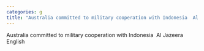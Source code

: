 ```yaml
---
categories: g
title: "Australia committed to military cooperation with Indonesia  Al Jazeera English"
---
```

Australia committed to military cooperation with Indonesia&nbsp;&nbsp;Al Jazeera English